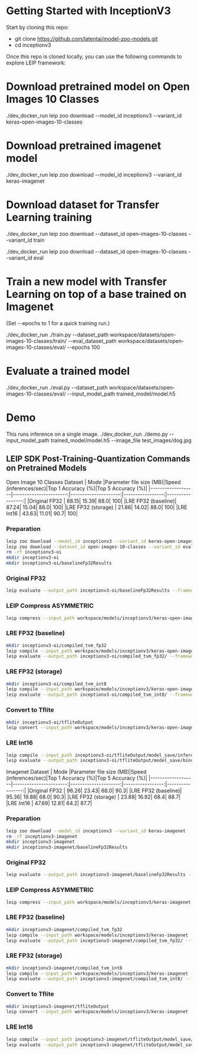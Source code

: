 # Getting Started with InceptionV3

Start by cloning this repo:
* git clone https://github.com/latentai/model-zoo-models.git
* cd inceptionv3

Once this repo is cloned locally, you can use the following commands to explore LEIP framework:


# Download pretrained model on Open Images 10 Classes
./dev_docker_run leip zoo download --model_id inceptionv3 --variant_id keras-open-images-10-classes

# Download pretrained imagenet model
./dev_docker_run leip zoo download --model_id inceptionv3 --variant_id keras-imagenet

# Download dataset for Transfer Learning training
./dev_docker_run leip zoo download --dataset_id open-images-10-classes --variant_id train

./dev_docker_run leip zoo download --dataset_id open-images-10-classes --variant_id eval

# Train a new model with Transfer Learning on top of a base trained on Imagenet

(Set --epochs to 1 for a quick training run.)

./dev_docker_run ./train.py --dataset_path workspace/datasets/open-images-10-classes/train/  --eval_dataset_path workspace/datasets/open-images-10-classes/eval/ --epochs 100

# Evaluate a trained model

./dev_docker_run ./eval.py --dataset_path workspace/datasets/open-images-10-classes/eval/ --input_model_path trained_model/model.h5

# Demo

This runs inference on a single image.
./dev_docker_run ./demo.py --input_model_path trained_model/model.h5 --image_file test_images/dog.jpg

## LEIP SDK Post-Training-Quantization Commands on Pretrained Models
Open Image 10 Classes Dataset
|       Mode        |Parameter file size (MB)|Speed (inferences/sec)|Top 1 Accuracy (%)|Top 5 Accuracy (%)|
|-------------------|-----------------------:|---------------------:|-----------------:|-----------------:|
|Original FP32      |                   88.15|                 15.39|              88.0|               100|
|LRE FP32 (baseline)|                   87.24|                 15.04|              88.0|               100|
|LRE FP32 (storage) |                   21.86|                 14.02|              88.0|               100|
|LRE Int16          |                   43.63|                 11.01|              90.7|               100|

### Preparation
```bash
leip zoo download --model_id inceptionv3 --variant_id keras-open-images-10-classes
leip zoo download --dataset_id open-images-10-classes --variant_id eval
rm -rf inceptionv3-oi
mkdir inceptionv3-oi
mkdir inceptionv3-oi/baselineFp32Results
```
### Original FP32
```bash
leip evaluate --output_path inceptionv3-oi/baselineFp32Results --framework tf --input_path workspace/models/inceptionv3/keras-open-images-10-classes --test_path workspace/datasets/open-images-10-classes/eval/index.txt --class_names workspace/models/inceptionv3/keras-open-images-10-classes/class_names.txt
```
### LEIP Compress ASYMMETRIC
```bash
leip compress --input_path workspace/models/inceptionv3/keras-open-images-10-classes --quantizer ASYMMETRIC --bits 8 --output_path inceptionv3-oi/checkpointCompressed/
```
### LRE FP32 (baseline)
```bash
mkdir inceptionv3-oi/compiled_tvm_fp32
leip compile --input_path workspace/models/inceptionv3/keras-open-images-10-classes --output_path inceptionv3-oi/compiled_tvm_fp32/bin --input_types=float32 --data_type=float32
leip evaluate --output_path inceptionv3-oi/compiled_tvm_fp32/ --framework lre --input_types=float32 --input_path inceptionv3-oi/compiled_tvm_fp32/bin --test_path workspace/datasets/open-images-10-classes/eval/index.txt --class_names workspace/models/inceptionv3/keras-open-images-10-classes/class_names.txt
```
### LRE FP32 (storage)
```bash
mkdir inceptionv3-oi/compiled_tvm_int8
leip compile --input_path workspace/models/inceptionv3/keras-open-images-10-classes --output_path inceptionv3-oi/compiled_tvm_int8/bin --input_types=uint8 --data_type=int8
leip evaluate --output_path inceptionv3-oi/compiled_tvm_int8/ --framework lre --input_types=uint8 --input_path inceptionv3-oi/compiled_tvm_int8/bin --test_path workspace/datasets/open-images-10-classes/eval/index.txt --class_names workspace/models/inceptionv3/keras-open-images-10-classes/class_names.txt
```
### Convert to Tflite
```bash
mkdir inceptionv3-oi/tfliteOutput
leip convert --input_path workspace/models/inceptionv3/keras-open-images-10-classes --framework tflite --output_path inceptionv3-oi/tfliteOutput --data_type int8 --policy TfLite --rep_dataset /shared-workdir/workspace/datasets/open-images-10-classes/eval/Apple/06e47f3aa0036947.jpg
```
### LRE Int16
```bash
leip compile --input_path inceptionv3-oi/tfliteOutput/model_save/inference_model.cast.tflite --output_path inceptionv3-oi/tfliteOutput/model_save/binuint8 --input_types=uint8
leip evaluate --output_path inceptionv3-oi/tfliteOutput/model_save/binuint8 --framework lre --input_types=uint8 --input_path inceptionv3-oi/tfliteOutput/model_save/binuint8 --test_path workspace/datasets/open-images-10-classes/eval/index.txt --class_names workspace/models/inceptionv3/keras-open-images-10-classes/class_names.txt --preprocessor ''
```

Imagenet Dataset
|       Mode        |Parameter file size (MB)|Speed (inferences/sec)|Top 1 Accuracy (%)|Top 5 Accuracy (%)|
|-------------------|-----------------------:|---------------------:|-----------------:|-----------------:|
|Original FP32      |                   96.26|                 23.43|              68.0|              90.3|
|LRE FP32 (baseline)|                   95.36|                 19.88|              68.0|              90.3|
|LRE FP32 (storage) |                   23.88|                 16.92|              68.4|              88.7|
|LRE Int16          |                   47.69|                 12.81|              64.2|              87.7|

### Preparation
```bash
leip zoo download --model_id inceptionv3 --variant_id keras-imagenet
rm -rf inceptionv3-imagenet
mkdir inceptionv3-imagenet
mkdir inceptionv3-imagenet/baselineFp32Results
```
### Original FP32
```bash
leip evaluate --output_path inceptionv3-imagenet/baselineFp32Results --framework tf --input_path workspace/models/inceptionv3/keras-imagenet --test_path /shared/data/sample-models/resources/data/imagenet/testsets/testset_1000_images.preprocessed.1000.txt --class_names workspace/models/inceptionv3/keras-imagenet/class_names.txt
```
### LEIP Compress ASYMMETRIC
```bash
leip compress --input_path workspace/models/inceptionv3/keras-imagenet --quantizer ASYMMETRIC --bits 8 --output_path inceptionv3-imagenet/checkpointCompressed/
```
### LRE FP32 (baseline)
```bash
mkdir inceptionv3-imagenet/compiled_tvm_fp32
leip compile --input_path workspace/models/inceptionv3/keras-imagenet --output_path inceptionv3-imagenet/compiled_tvm_fp32/bin --input_types=float32 --data_type=float32
leip evaluate --output_path inceptionv3-imagenet/compiled_tvm_fp32/ --framework lre --input_types=float32 --input_path inceptionv3-imagenet/compiled_tvm_fp32/bin --test_path /shared/data/sample-models/resources/data/imagenet/testsets/testset_1000_images.preprocessed.1000.txt --class_names workspace/models/inceptionv3/keras-imagenet/class_names.txt
```
### LRE FP32 (storage)
```bash
mkdir inceptionv3-imagenet/compiled_tvm_int8
leip compile --input_path workspace/models/inceptionv3/keras-imagenet --output_path inceptionv3-imagenet/compiled_tvm_int8/bin --input_types=uint8 --data_type=int8
leip evaluate --output_path inceptionv3-imagenet/compiled_tvm_int8/ --framework lre --input_types=uint8 --input_path inceptionv3-imagenet/compiled_tvm_int8/bin --test_path /shared/data/sample-models/resources/data/imagenet/testsets/testset_1000_images.preprocessed.1000.txt --class_names workspace/models/inceptionv3/keras-imagenet/class_names.txt
```
### Convert to Tflite
```bash
mkdir inceptionv3-imagenet/tfliteOutput
leip convert --input_path workspace/models/inceptionv3/keras-imagenet --framework tflite --output_path inceptionv3-imagenet/tfliteOutput --data_type int8 --policy TfLite --rep_dataset /shared/data/sample-models/resources/images/imagenet_images/preprocessed/ILSVRC2012_val_00000001.JPEG
```
### LRE Int16
```bash
leip compile --input_path inceptionv3-imagenet/tfliteOutput/model_save/inference_model.cast.tflite --output_path inceptionv3-imagenet/tfliteOutput/model_save/binuint8 --input_types=uint8
leip evaluate --output_path inceptionv3-imagenet/tfliteOutput/model_save/binuint8 --framework lre --input_types=uint8 --input_path inceptionv3-imagenet/tfliteOutput/model_save/binuint8 --test_path /shared/data/sample-models/resources/data/imagenet/testsets/testset_1000_images.preprocessed.1000.txt --class_names workspace/models/inceptionv3/keras-imagenet/class_names.txt --preprocessor ''
```
